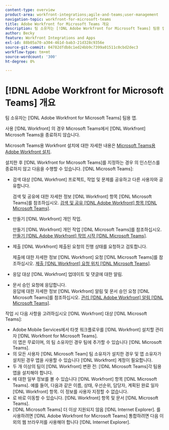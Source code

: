 ```yaml
---
content-type: overview
product-area: workfront-integrations;agile-and-teams;user-management
navigation-topic: workfront-for-microsoft-teams
title: Adobe Workfront for Microsoft Teams 개요
description: 팀 소유자는 [!DNL Adobe Workfront for Microsoft Teams] 팀용 앱.
author: Becky
feature: Workfront Integrations and Apps
exl-id: 88b05a70-a304-461d-bab3-21d328c9356e
source-git-commit: 04782dfdb8c1ed24bb9c7399a01511c0cbd2dec3
workflow-type: tm+mt
source-wordcount: '300'
ht-degree: 0%

---
```


# [!DNL Adobe Workfront for Microsoft Teams] 개요

팀 소유자는 [!DNL Adobe Workfront for Microsoft Teams] 팀용 앱.

사용 [!DNL Workfront] 의 경우 Microsoft Teams에서 [!DNL Workfront] Microsoft Teams을 종료하지 않습니다.

Microsoft Teams용 Workfront 설치에 대한 자세한 내용은 [Microsoft Teams용 Adobe Workfront 설치](../../workfront-integrations-and-apps/using-workfront-with-microsoft-teams/install-workfront-ms-teams.md).

설치한 후 [!DNL Workfront for Microsoft Teams]를 지정하는 경우 의 인스턴스를 종료하지 않고 다음을 수행할 수 있습니다. [!DNL Microsoft Teams]:

* 검색 대상 [!DNL Workfront] 프로젝트, 작업 및 문제를 공유하고 다른 사용자와 공유합니다.

   검색 및 공유에 대한 자세한 정보 [!DNL Workfront] 항목 [!DNL Microsoft Teams]를 참조하십시오. [검색 및 공유 [!DNL Adobe Workfront] 항목 [!DNL Microsoft Teams]](../../workfront-integrations-and-apps/using-workfront-with-microsoft-teams/search-for-and-share-wf-items-in-ms-teams.md).

* 만들기 [!DNL Workfront] 개인 작업.

   만들기 [!DNL Workfront] 개인 작업 [!DNL Microsoft Teams]를 참조하십시오. [만들기 [!DNL Adobe Workfront] 작업 시작 [!DNL Microsoft Teams]](../../workfront-integrations-and-apps/using-workfront-with-microsoft-teams/create-workfront-tasks-from-ms-teams.md).

* 제출 [!DNL Workfront] 제출된 요청의 진행 상태를 요청하고 검토합니다.

   제출에 대한 자세한 정보 [!DNL Workfront] 요청 [!DNL Microsoft Teams]를 참조하십시오. [제출 [!DNL Workfront] 요청 위치 [!DNL Microsoft Teams]](../../workfront-integrations-and-apps/using-workfront-with-microsoft-teams/submit-workfront-requests-from-ms-teams.md).

* 응답 대상 [!DNL Workfront] 업데이트 및 댓글에 대한 알림.
* 문서 승인 요청에 응답합니다.\
   응답에 대한 자세한 정보 [!DNL Workfront] 알림 및 문서 승인 요청 [!DNL Microsoft Teams]를 참조하십시오. [관리 [!DNL Adobe Workfront] 알림 [!DNL Microsoft Teams]](../../workfront-integrations-and-apps/using-workfront-with-microsoft-teams/manage-wf-notifications-approval-requests-ms-teams.md).

작업 시 다음 사항을 고려하십시오 [!DNL Workfront] 대상 [!DNL Microsoft Teams]:

* Adobe Mobile Services에서 타겟 워크플로우를 [!DNL Workfront] 설치할 관리자 [!DNL Workfront for Microsoft Teams].\
   이 앱은 무료이며, 의 팀 소유자인 경우 팀에 추가할 수 있습니다 [!DNL Microsoft Teams].
* 의 모든 사용자 [!DNL Microsoft Team] 팀 소유자가 설치한 경우 및 앱 소유자가 설치된 경우 앱을 사용할 수 있습니다 [!DNL Workfront] 계정이 필요합니다.
* 두 개 이상의 팀이 [!DNL Workfront] 변환 전: [!DNL Microsoft Teams]각 팀용 앱을 설치해야 합니다.
* 에 대한 일부 정보를 볼 수 있습니다 [!DNL Workfront] 항목 [!DNL Microsoft Teams]. 예를 들어, 다음과 같은 이름, 상태, 우선순위, 담당자, 계획된 완료 일자 [!DNL Workfront] 항목. 이 정보를 사용자 지정할 수 없습니다.
* 로 바로 이동할 수 있습니다. [!DNL Workfront] 항목 및 문서 [!DNL Microsoft Teams].
* [!DNL Microsoft Teams] 더 이상 지원되지 않음 [!DNL Internet Explorer]. 를 사용하려면 [!DNL Adobe Workfront for Microsoft Teams] 통합하려면 다음 이외의 웹 브라우저를 사용해야 합니다 [!DNL Internet Explorer].
